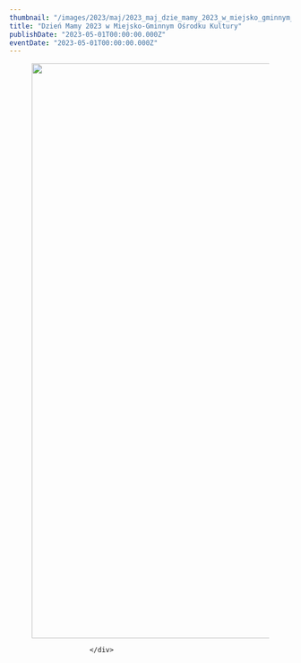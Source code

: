 ```yaml
---
thumbnail: "/images/2023/maj/2023_maj_dzie_mamy_2023_w_miejsko_gminnym_o_rodku_kultury_2023_05_dzie_mamy_2023_w_miejsko_gminnym_o_rodku_kultury_DZIEN-MAMY-2023-723x1024.jpg"
title: "Dzień Mamy 2023 w Miejsko-Gminnym Ośrodku Kultury"
publishDate: "2023-05-01T00:00:00.000Z"
eventDate: "2023-05-01T00:00:00.000Z"
---
```


<div class="entry-content">
							
							
<figure class="wp-block-image size-large"><a href="http://mgok-zawichost.pl/wp-content/uploads/2023/05/DZIEN-MAMY-2023.jpg"><img fetchpriority="high" decoding="async" width="723" height="1024" src="/images/2023/maj/2023_maj_dzie_mamy_2023_w_miejsko_gminnym_o_rodku_kultury_2023_05_dzie_mamy_2023_w_miejsko_gminnym_o_rodku_kultury_DZIEN-MAMY-2023-723x1024.jpg" alt="" class="wp-image-9667" srcset="/images/2023/maj/2023_maj_dzie_mamy_2023_w_miejsko_gminnym_o_rodku_kultury_2023_05_dzie_mamy_2023_w_miejsko_gminnym_o_rodku_kultury_DZIEN-MAMY-2023-723x1024.jpg 723w, /images/2023/maj/DZIEN-MAMY-2023-212x300.jpg 212w, /images/2023/maj/DZIEN-MAMY-2023-768x1087.jpg 768w, /images/2023/maj/DZIEN-MAMY-2023-1085x1536.jpg 1085w, /images/2023/maj/DZIEN-MAMY-2023.jpg 1413w" sizes="(max-width: 723px) 100vw, 723px"></a></figure>



<p></p>
						
						</div>
